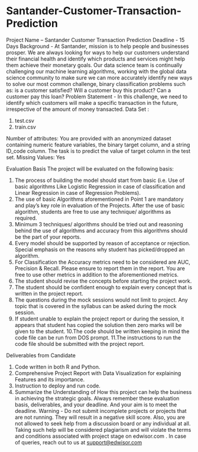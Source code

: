 # Santander-Customer-Transaction-Prediction
Project Name – Santander Customer Transaction Prediction
Deadline - 15 Days Background​ -
At ​Santander​, mission is to help people and businesses prosper. We are always looking for ways to help our customers understand their financial health and identify which products and services might help them achieve their monetary goals.
Our data science team is continually challenging our machine learning algorithms, working with the global data science community to make sure we can more accurately identify new ways to solve our most common challenge, binary classification problems such as: is a customer satisfied? Will a customer buy this product? Can a customer pay this loan?
Problem Statement​ -
In this challenge, we need to identify which customers will make a specific transaction in
the future, irrespective of the amount of money transacted.
Data Set :
1) ​test.csv 
2) ​train.csv

Number of attributes:
You are provided with an anonymized dataset containing numeric feature variables, the binary target column, and a string ID_code column. The task is to predict the value
of target column in the test set.
Missing Values​: Yes
   
 Evaluation Basis
The project will be evaluated on the following basis:
1. The process of building the model should start from basic (i.e. Use of basic algorithms Like Logistic Regression in case of classification and Linear Regression in case of Regression Problems).
2. The use of basic Algorithms aforementioned in Point 1 are mandatory and play’s key role in evaluation of the Projects. After the use of basic algorithm, students are free to use any technique/ algorithms as required.
3. Minimum 3 techniques/ algorithms should be tried out and reasoning behind the use of algorithms and accuracy from this algorithms should be the part of your reports.
4. Every model should be supported by reason of acceptance or rejection. Special emphasis on the reasons why student has picked/dropped an algorithm.
5. For Classification the Accuracy metrics need to be considered are AUC, Precision & Recall. Please ensure to report them in the report. You are free to use other metrics in addition to the aforementioned metrics.
6. The student should revise the concepts before starting the project work.
7. The student should be confident enough to explain every concept that is written in the project report.
8. The questions during the mock sessions would not limit to project. Any topic that is covered in the syllabus can be asked during the mock session.
9. If student unable to explain the project report or during the session, it appears that student has copied the solution then zero marks will be given to the student.
10.The code should be written keeping in mind the code file can be run from DOS prompt.
11.The instructions to run the code file should be submitted with the project report.

  Deliverables from Candidate
1. Code written in both R and Python.
2. Comprehensive Project Report with Data Visualization for explaining Features
and its importance.
3. Instruction to deploy and run code.
4. Summarize the Understanding of How this project can help the business in
achieving the strategic goals.
Always remember these evaluation basis, deliverables, and your deadline. And your aim is to meet the deadline.
Warning​​ - Do not submit incomplete projects or projects that are not running. They will result in a negative skill score. Also, you are not allowed to seek help from a discussion board or any individual at all. Taking such help will be considered plagiarism and will violate the terms and conditions associated with project stage on edwisor.com .
In case of queries, reach out to us at support@edwisor.com
